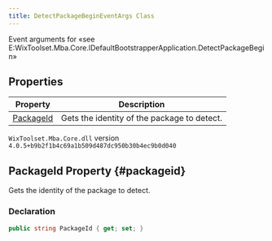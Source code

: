 ```yaml
---
title: DetectPackageBeginEventArgs Class
---
```

Event arguments for «see E:WixToolset.Mba.Core.IDefaultBootstrapperApplication.DetectPackageBegin»
## Properties
| Property | Description |
| ------ | ----------- |
| [PackageId](#packageid) | Gets the identity of the package to detect. |
`WixToolset.Mba.Core.dll` version `4.0.5+b9b2f1b4c69a1b509d487dc950b30b4ec9b0d040`
## PackageId Property {#packageid}
Gets the identity of the package to detect.
### Declaration
```cs
public string PackageId { get; set; }
```

